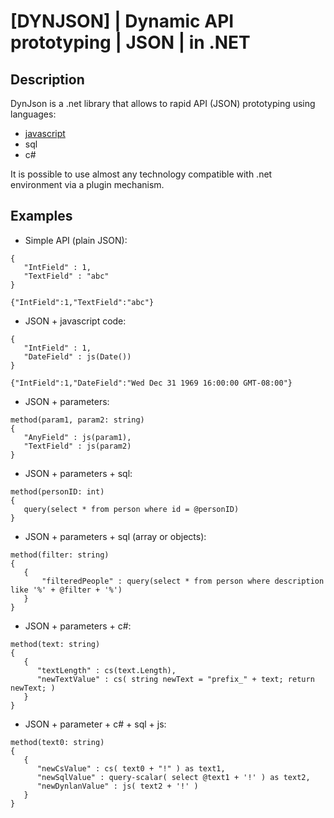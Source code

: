 # [DYNJSON] | Dynamic API prototyping | JSON | in .NET

## Description
DynJson is a .net library that allows to rapid API (JSON) prototyping using languages:
 + [javascript](https://github.com/sebastienros/jint)
 + sql
 + c#

It is possible to use almost any technology compatible with .net environment via a plugin mechanism.

## Examples
 + Simple API (plain JSON):
```
{
   "IntField" : 1,
   "TextField" : "abc"
}
```
```
{"IntField":1,"TextField":"abc"}
```

 + JSON + javascript code:
```
{
   "IntField" : 1,
   "DateField" : js(Date())
}
```
```
{"IntField":1,"DateField":"Wed Dec 31 1969 16:00:00 GMT-08:00"}
```

 + JSON + parameters:
```
method(param1, param2: string)
{
   "AnyField" : js(param1),
   "TextField" : js(param2)
}
```

 + JSON + parameters + sql:
```
method(personID: int)
{
   query(select * from person where id = @personID)
}
```

 + JSON + parameters + sql (array or objects):
```
method(filter: string)
{
   {
       "filteredPeople" : query(select * from person where description like '%' + @filter + '%')
   }
}
```

 + JSON + parameters + c#:
```
method(text: string)
{
   {
      "textLength" : cs(text.Length),
      "newTextValue" : cs( string newText = "prefix_" + text; return newText; )
   }
}
```

 + JSON + parameter + c# + sql + js:
```
method(text0: string)
{
   {
      "newCsValue" : cs( text0 + "!" ) as text1,
      "newSqlValue" : query-scalar( select @text1 + '!' ) as text2,
      "newDynlanValue" : js( text2 + '!' )
   }
}
```

